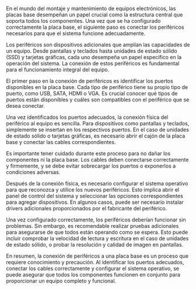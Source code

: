 En el mundo del montaje y mantenimiento de equipos electrónicos, las placas base desempeñan un papel crucial como la estructura central que soporta todos los componentes. Una vez que se ha configurado correctamente la placa base, el siguiente paso es conectar los periféricos necesarios para que el sistema funcione adecuadamente.

Los periféricos son dispositivos adicionales que amplían las capacidades de un equipo. Desde pantallas y teclados hasta unidades de estado sólido (SSD) y tarjetas gráficas, cada uno desempeña un papel específico en la operación del sistema. La conexión de estos periféricos es fundamental para el funcionamiento integral del equipo.

El primer paso en la conexión de periféricos es identificar los puertos disponibles en la placa base. Cada tipo de periférico tiene su propio tipo de puerto, como USB, SATA, HDMI o VGA. Es crucial conocer qué tipos de puertos están disponibles y cuáles son compatibles con el periférico que se desea conectar.

Una vez identificados los puertos adecuados, la conexión física del periférico al equipo es sencilla. Para dispositivos como pantallas y teclados, simplemente se insertan en los respectivos puertos. En el caso de unidades de estado sólido o tarjetas gráficas, es necesario abrir el cajón de la placa base y conectar las cables correspondientes.

Es importante tener cuidado durante este proceso para no dañar los componentes ni la placa base. Los cables deben conectarse correctamente y firmemente, y se debe evitar sobrecargar los puertos o exponerlos a condiciones adversas.

Después de la conexión física, es necesario configurar el sistema operativo para que reconozca y utilice los nuevos periféricos. Esto implica abrir el panel de control del sistema y seleccionar las opciones correspondientes para agregar dispositivos. En algunos casos, puede ser necesario instalar drivers adicionales proporcionados por el fabricante del periférico.

Una vez configurado correctamente, los periféricos deberían funcionar sin problemas. Sin embargo, es recomendable realizar pruebas adicionales para asegurarse de que todos están operando como se espera. Esto puede incluir comprobar la velocidad de lectura y escritura en el caso de unidades de estado sólido, o probar la resolución y calidad de imagen en pantallas.

En resumen, la conexión de periféricos a una placa base es un proceso que requiere conocimiento y precaución. Al identificar los puertos adecuados, conectar los cables correctamente y configurar el sistema operativo, se puede asegurar que todos los componentes funcionen en conjunto para proporcionar un equipo completo y funcional.
